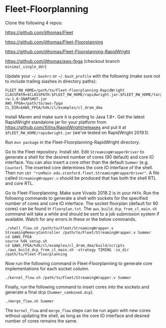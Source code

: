 # Fleet-Floorplanning

Clone the following 4 repos:

https://github.com/jjthomas/Fleet

https://github.com/jjthomas/Fleet-Floorplanning

https://github.com/jjthomas/Fleet-Floorplanning-RapidWright

https://github.com/jjthomas/aws-fpga (checkout branch `minimal_single_ddr`)

Update your `~/.bashrc` or `~/.bash_profile` with the following (make sure not to include trailing slashes in directory paths):

```
FLEET_RW_HOME=/path/to/Fleet-Floorplanning-RapidWright
CLASSPATH=$CLASSPATH:$FLEET_RW_HOME/rapidwright.jar:$FLEET_RW_HOME/target/fleet-rw-1.0-SNAPSHOT.jar
AWS_FPGA=/path/to/aws-fpga
CL_DIR=$AWS_FPGA/hdk/cl/examples/cl_dram_dma
```

Install Maven and make sure it is pointing to Java 1.8+. 
Get the latest RapidWright standalone jar for your platform from https://github.com/Xilinx/RapidWright/releases
and put it at `$FLEET_RW_HOME/rapidwright.jar` (we've tested on RapidWright 2019.1).

Run `mvn package` in the Fleet-Floorplanning-RapidWright directory.

Go to the Fleet repository. Install sbt. Edit `StreamingWrapperDriver` to generate a shell for the desired number of cores (90 default) and core IO interface. You can also insert a core other than the default `Summer` (e.g. `Counter`). The inserted core determines the core IO interface of the shell.
Then run `sbt "runMain edu.stanford.fleet.StreamingWrapperDriver"`. A file called `StreamingWrapper.v` should be produced that has both the shell RTL and core RTL.

Go to Fleet-Floorplanning. Make sure Vivado 2018.2 is in your `PATH`. Run the following commands to generate a shell with sockets for the specified number of cores and core IO interface. The socket floorplan (default for 90 cores) can be found in `floorplan.txt`. The `aws_build_dcp_from_cl_main.sh` command will take a while and should be sent to a job submission system if available. Watch for any errors in these or the below commands.

```
./shell_flow.sh /path/to/Fleet/StreamingWrapper.v StreamingMemoryController /path/to/Fleet/StreamingWrapper.v Summer
cd $AWS_FPGA
source hdk_setup.sh
cd $AWS_FPGA/hdk/cl/examples/cl_dram_dma/build/scripts
./aws_build_dcp_from_cl_main.sh -strategy TIMING -io_dir /path/to/Fleet-Floorplanning
```

Now run the following command in Fleet-Floorplanning to generate core implementations for each socket column.

```
./kernel_flow.sh /path/to/Fleet/StreamingWrapper.v Summer
```

Finally, run the following command to insert cores into the sockets and generate a final dcp (`Summer_combined.dcp`).

```
./merge_flow.sh Summer
```

The `kernel_flow` and `merge_flow` steps can be run again with new cores without updating the shell, as long as the core IO interface and desired number of cores remains the same.
